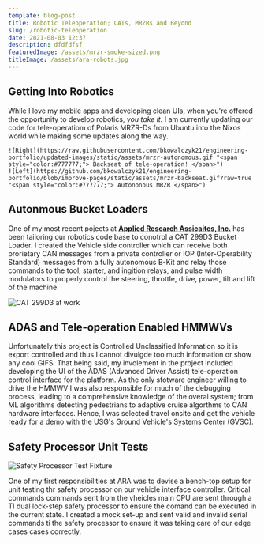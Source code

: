 ```yaml
---
template: blog-post
title: Robotic Teleoperation; CATs, MRZRs and Beyond
slug: /robotic-teleoperation
date: 2021-08-03 12:37
description: dfdfdfsf
featuredImage: /assets/mrzr-smoke-sized.png
titleImage: /assets/ara-robots.jpg
---
```


## Getting Into Robotics

While I love my mobile apps and developing clean UIs, when you're offered the opportunity to develop robotics, _you take it._ I am currently updating our code for tele-operatiom of Polaris MRZR-Ds from Ubuntu into the Nixos world while making some updates along the way.

```grid|2|
![Right](https://raw.githubusercontent.com/bkowalczyk21/engineering-portfolio/updated-images/static/assets/mrzr-autonomous.gif "<span style="color:#777777;"> Backseat of tele-operation! </span>")
![Left](https://github.com/bkowalczyk21/engineering-portfolio/blob/improve-pages/static/assets/mrzr-backseat.gif?raw=true "<span style="color:#777777;"> Autononous MRZR </span>")
```

## Autonmous Bucket Loaders

One of my most recent pojects at **[<ins>Applied Research Assicaites, Inc.</ins>](https://www.ara.com)** has been tailoring our robotics code base to conotrol a CAT 299D3 Bucket Loader. I created the Vehicle side controller which can receive both prorietary CAN messages from a private controller or IOP (Inter-Operability Standard) messages from a fully autonomous B-Kit and relay those commands to the tool, starter, and ingition relays, and pulse width modulators to properly control the steering, throttle, drive, power, tilt and lift of the machine.

![<span style="color:#777777;"> CAT 299D3 at work </span>](/assets/cat299D3.jpeg)

## ADAS and Tele-operation Enabled HMMWVs

Unfortunately this project is Controlled Unclassified Information so it is export controlled and thus I cannot divulgde too much information or show any cool GIFS. That being said, my involement in the project included developing the UI of the ADAS (Advanced Driver Assist) tele-operation control interface for the platform. As the only sfotware engineer willing to drive the HMMWV I was also responsible for much of the debugging process, leading to a comprehensive knowledge of the overal system; from ML algorithms detecting pedestrians to adaptive cruise algorthms to CAN hardware interfaces. Hence, I was selected travel onsite and get the vehicle ready for a demo with the USG's Ground Vehicle's Systems Center (GVSC).

## Safety Processor Unit Tests

![<span style="color:#777777;"> Safety Processor Test Fixture </span>](/assets/test-fixture.jpg)

One of my first responsibilities at ARA was to devise a bench-top setup for unit testing thr safety processor on our vehicle interface controller. Critical commands commands sent from the vheicles main CPU are sent through a TI dual lock-step safety processor to ensure the comand can be executed in the current state. I created a mock set-up and sent valid and invalid serial commands ti the safety processor to ensure it was taking care of our edge cases cases correctly.
